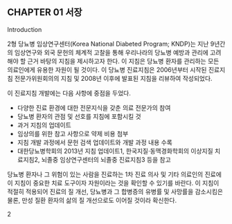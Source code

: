 ## CHAPTER 01 서장
Introduction

2형 당뇨병 임상연구센터(Korea National Diabeted Program; KNDP)는 지난 9년간의 임상연구와 외국 문헌의 체계적 고찰을 통해 우리나라의 당뇨병 예방과 관리에 고려해야 할 근거 바탕의 지침을 제시하고자 한다. 이 지침은 당뇨병 환자를 관리하는 모든 의료인에게 유용한 자원이 될 것이다. 이 당뇨병 진료지침은 2006년부터 시작된 진료지침 전문가위원회의의 지침 및 2008년 이후에 발표된 지침을 리뷰하여 작성되었다.

이 진료지침 개발에는 다음 사항에 중점을 두었다.

*   다양한 진료 환경에 대한 전문지식을 갖춘 의료 전문가의 참여
*   당뇨병 환자의 관점 및 선호를 지침에 포함시킬 것
*   과거 지침의 업데이트
*   임상의를 위한 참고 사항으로 약제 비용 첨부
*   지침 개발 과정에서 문헌 검색 업데이트와 개발 과정 내용 수록
*   대한당뇨병학회의 2013년 지침 업데이트1, 한국지질·동맥경화학회의 이상지질 치료지침2, 뇌졸중 임상연구센터의 뇌졸중 진료지침3 등을 참고

당뇨병 환자나 그 위험이 있는 사람을 진료하는 1차 진료 의사 및 기타 의료인의 진료에 이 지침이 중요한 치료 도구이자 자원이라는 것을 확인할 수 있기를 바란다. 이 지침이 적절히 적용되어 진료의 질 개선, 당뇨병과 그 합병증의 유병률 및 사망률을 감소시킴은 물론, 만성 질환 환자의 삶의 질 개선으로도 이어질 것이라 확신한다.

<PAGE>2